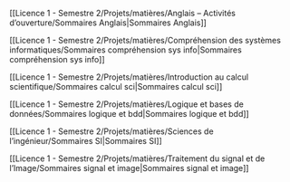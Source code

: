 [[Licence 1 - Semestre 2/Projets/matières/Anglais – Activités d’ouverture/Sommaires Anglais|Sommaires Anglais]]

  

[[Licence 1 - Semestre 2/Projets/matières/Compréhension des systèmes informatiques/Sommaires compréhension sys info|Sommaires compréhension sys info]]

  

[[Licence 1 - Semestre 2/Projets/matières/Introduction au calcul scientifique/Sommaires calcul sci|Sommaires calcul sci]]

  

[[Licence 1 - Semestre 2/Projets/matières/Logique et bases de données/Sommaires logique et bdd|Sommaires logique et bdd]]

  

[[Licence 1 - Semestre 2/Projets/matières/Sciences de l’ingénieur/Sommaires SI|Sommaires SI]]

  

[[Licence 1 - Semestre 2/Projets/matières/Traitement du signal et de l’Image/Sommaires signal et image|Sommaires signal et image]]